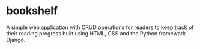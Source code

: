 # bookshelf
<p>A simple web application with CRUD operations for readers to keep track of their reading progress built using HTML, CSS and the Python framework Django. </p>
